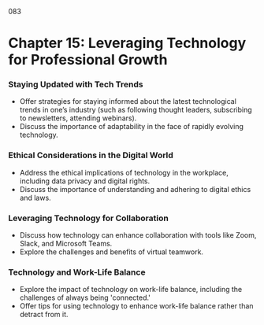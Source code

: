 083

# **Chapter 15: Leveraging Technology for Professional Growth**

### **Staying Updated with Tech Trends**

- Offer strategies for staying informed about the latest technological trends in one’s industry (such as 
following thought leaders, subscribing to newsletters, attending webinars).
- Discuss the importance of adaptability in the face of rapidly evolving technology.


### **Ethical Considerations in the Digital World**

- Address the ethical implications of technology in the workplace, including data privacy and digital 
rights.
- Discuss the importance of understanding and adhering to digital ethics and laws.

### **Leveraging Technology for Collaboration**

- Discuss how technology can enhance collaboration with tools like Zoom, Slack, and Microsoft Teams.
- Explore the challenges and benefits of virtual teamwork.

### **Technology and Work-Life Balance**

- Explore the impact of technology on work-life balance, including the challenges of always being 
'connected.'
- Offer tips for using technology to enhance work-life balance rather than detract from it.

